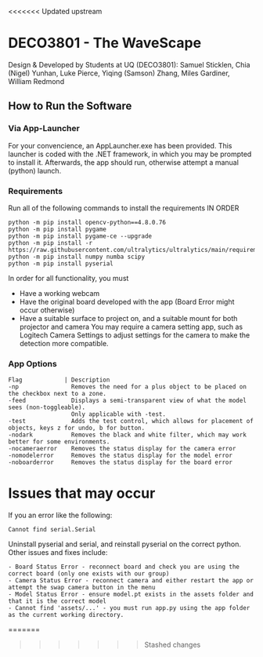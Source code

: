 <<<<<<< Updated upstream
# DECO3801 - The WaveScape
Design & Developed by Students at UQ (DECO3801):
Samuel Sticklen, Chia (Nigel) Yunhan, Luke Pierce, Yiqing (Samson) Zhang, Miles Gardiner, William Redmond

## How to Run the Software
### Via App-Launcher
For your convencience, an AppLauncher.exe has been provided. 
This launcher is coded with the .NET framework, in which you may be prompted to install it.
Afterwards, the app should run, otherwise attempt a manual (python) launch.

### Requirements
Run all of the following commands to install the requirements IN ORDER
```
python -m pip install opencv-python==4.8.0.76
python -m pip install pygame
python -m pip install pygame-ce --upgrade
python -m pip install -r https://raw.githubusercontent.com/ultralytics/ultralytics/main/requirements.txt
python -m pip install numpy numba scipy 
python -m pip install pyserial
```

In order for all functionality, you must 
- Have a working webcam
- Have the original board developed with the app (Board Error might occur otherwise)
- Have a suitable surface to project on, and a suitable mount for both projector and camera
You may require a camera setting app, such as Logitech Camera Settings to adjust settings for the camera to make
the detection more compatible.

### App Options
```
Flag            | Description
-np               Removes the need for a plus object to be placed on the checkbox next to a zone.
-feed             Displays a semi-transparent view of what the model sees (non-toggleable).
                  Only applicable with -test.
-test             Adds the test control, which allows for placement of objects, keys z for undo, b for button.
-nodark           Removes the black and white filter, which may work better for some environments.
-nocameraerror    Removes the status display for the camera error
-nomodelerror     Removes the status display for the model error
-noboarderror     Removes the status display for the board error
```
# Issues that may occur
If you an error like the following: 
```
Cannot find serial.Serial
```
Uninstall pyserial and serial, and reinstall pyserial on the correct python.
Other issues and fixes include:
```
- Board Status Error - reconnect board and check you are using the correct board (only one exists with our group)
- Camera Status Error - reconnect camera and either restart the app or attempt the swap camera button in the menu
- Model Status Error - ensure model.pt exists in the assets folder and that it is the correct model
- Cannot find 'assets/...' - you must run app.py using the app folder as the current working directory.
```
=======
>>>>>>> Stashed changes
